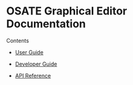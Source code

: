 # OSATE Graphical Editor Documentation

Contents

* [User Guide](user_guide.html)

* [Developer Guide](../dev_guide_output/index.html)

* [API Reference](../api/index.html)